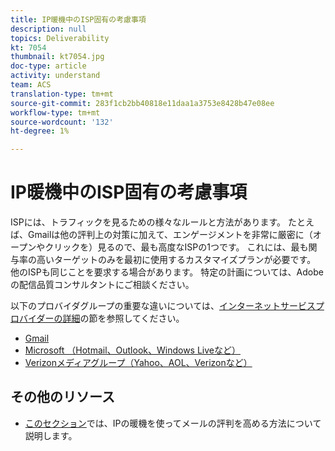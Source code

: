 ```yaml
---
title: IP暖機中のISP固有の考慮事項
description: null
topics: Deliverability
kt: 7054
thumbnail: kt7054.jpg
doc-type: article
activity: understand
team: ACS
translation-type: tm+mt
source-git-commit: 283f1cb2bb40818e11daa1a3753e8428b47e08ee
workflow-type: tm+mt
source-wordcount: '132'
ht-degree: 1%

---
```



# IP暖機中のISP固有の考慮事項

ISPには、トラフィックを見るための様々なルールと方法があります。 たとえば、Gmailは他の評判上の対策に加えて、エンゲージメントを非常に厳密に（オープンやクリックを）見るので、最も高度なISPの1つです。 これには、最も関与率の高いターゲットのみを最初に使用するカスタマイズプランが必要です。 他のISPも同じことを要求する場合があります。 特定の計画については、Adobeの配信品質コンサルタントにご相談ください。

以下のプロバイダグループの重要な違いについては、[インターネットサービスプロバイダーの詳細](/help/internet-service-provider-specifics/overview.md)の節を参照してください。

* [Gmail](/help/internet-service-provider-specifics/gmail.md)
* [Microsoft （Hotmail、Outlook、Windows Liveなど）](/help/internet-service-provider-specifics/microsoft.md)
* [Verizonメディアグループ（Yahoo、AOL、Verizonなど）](/help/internet-service-provider-specifics/verizon-media-group.md)

## その他のリソース

* [このセクション](/help/additional-resources/increase-reputation-with-ip-warming.md)では、IPの暖機を使ってメールの評判を高める方法について説明します。
